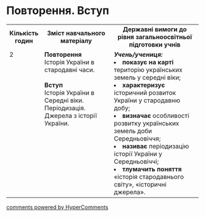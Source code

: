 <div id="hypercomments_widget" class="js-hypercomments-widget invisible"></div>

# Повторення. Вступ

<table>
  <tr>
    <td width="10%" align="center"><b>Кількість годин</b></td>  
    <td width="40%" align="center"><b>Зміст навчального матеріалу</b></td>
    <td width="50%" align="center"><b>Державні вимоги  до рівня загальноосвітньої підготовки учнів</b></td>
  </tr>
  <tr>
<td width="10%" style="vertical-align:top !important;">2</td>
    <td width="40%" style="vertical-align:top !important;">
<b>Повторення</b><br>
Історія України в стародавні часи. <br>
<br>
<b>Вступ</b><br>
Історія України в Середні віки. Періодизація. Джерела з історії України.
</td>
    <td width="50%" style="vertical-align:top !important;">
<i><b>Учень/учениця:</b></i><br>
<li><b>показує на карті</b> територію українських земель у  середні віки;</li>
<li><b>характеризує</b> історичний розвиток України у стародавню добу;</li>
<li><b>визначає</b> особливості розвитку українських земель доби Середньовіччя;</li>
<li><b>називає</b> періодизацію історії України у Середньовіччі;</li>
<li><b>тлумачить поняття</b> «історія стародавнього світу», «історичні джерела».</li>
</td>
</tr>
</table>

<div class="js-hypercomments-container">
<a href="http://hypercomments.com" class="hc-link" title="comments widget">comments powered by HyperComments</a>
</div>